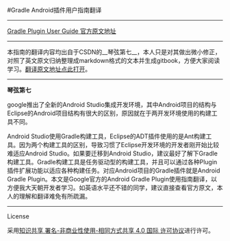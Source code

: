 #Gradle Android插件用户指南翻译

---

[Gradle Plugin User Guide 官方原文地址](http://tools.android.com/tech-docs/new-build-system/user-guide)

---

本指南的翻译内容均出自于CSDN的__琴弦第七__，本人只是对其做出微小修正，对照了英文原文归纳整理成markdown格式的文本并生成gitbook，方便大家阅读学习。[翻译原文地址点此打开](http://blog.csdn.net/qinxiandiqi/article/category/2394347)。

---

__琴弦第七__

google推出了全新的Android Studio集成开发环境，其中Android项目的结构与Eclipse的Android项目结构有很大的区别，原因就在于两开发环境使用的构建工具不同。

Android Studio使用Gradle构建工具，Eclipse的ADT插件使用的是Ant构建工具。因为两个构建工具的区别，导致习惯了Eclipse开发环境的开发者刚开始比较难适应Android Studio。如果要迁移到Android Studio，建议最好了解下Gradle构建工具。Gradle构建工具是任务驱动型的构建工具，并且可以通过各种Plugin插件扩展功能以适应各种构建任务。对应Android项目的Gradle插件就是Android Gradle Plugin。本文是Google官方的Android Gradle Plugin使用指南翻译，以方便我大天朝开发者学习。如英语水平还不错的同学，建议直接查看官方原文，本人的理解和翻译难免有所疏漏。

---

License

采用[知识共享 署名-非商业性使用-相同方式共享 4.0 国际 许可协议](http://creativecommons.org/licenses/by-nc-sa/4.0/)进行许可。
